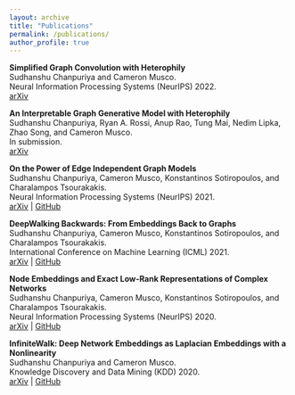 ```yaml
---
layout: archive
title: "Publications"
permalink: /publications/
author_profile: true
---
```


**Simplified Graph Convolution with Heterophily**  
Sudhanshu Chanpuriya and Cameron Musco.
<br>Neural Information Processing Systems (NeurIPS) 2022.
<br><a href="https://arxiv.org/abs/2202.04139">arXiv</a>

**An Interpretable Graph Generative Model with Heterophily**  
Sudhanshu Chanpuriya, Ryan A. Rossi, Anup Rao, Tung Mai, Nedim Lipka, Zhao Song, and Cameron Musco.
<br>In submission.
<br><a href="https://arxiv.org/abs/2111.03030">arXiv</a>

**On the Power of Edge Independent Graph Models**  
Sudhanshu Chanpuriya, Cameron Musco, Konstantinos Sotiropoulos, and Charalampos Tsourakakis.
<br>Neural Information Processing Systems (NeurIPS) 2021.
<br><a href="https://arxiv.org/abs/2111.00048">arXiv</a> | <a href="https://github.com/konsotirop/edge_independent_models">GitHub</a>

**DeepWalking Backwards: From Embeddings Back to Graphs**  
Sudhanshu Chanpuriya, Cameron Musco, Konstantinos Sotiropoulos, and Charalampos Tsourakakis.
<br>International Conference on Machine Learning (ICML) 2021.
<br><a href="https://arxiv.org/abs/2102.08532">arXiv</a> | <a href="https://github.com/konsotirop/Invert_Embeddings">GitHub</a>

**Node Embeddings and Exact Low-Rank Representations of Complex Networks**  
Sudhanshu Chanpuriya, Cameron Musco, Konstantinos Sotiropoulos, and Charalampos Tsourakakis.
<br>Neural Information Processing Systems (NeurIPS) 2020.
<br><a href="https://arxiv.org/abs/2006.05592">arXiv</a> | <a href="https://github.com/schariya/exact-embeddings">GitHub</a>

**InfiniteWalk: Deep Network Embeddings as Laplacian Embeddings with a Nonlinearity**  
Sudhanshu Chanpuriya and Cameron Musco.
<br>Knowledge Discovery and Data Mining (KDD) 2020.
<br><a href="https://arxiv.org/abs/2006.00094">arXiv</a> | <a href="https://github.com/schariya/infwalk">GitHub</a>

<!---
{% if author.googlescholar %}
  You can also find my articles on <u><a href="{{author.googlescholar}}">my Google Scholar profile</a>.</u>
{% endif %}

{% include base_path %}

{% for post in site.publications reversed %}
  {% include archive-single.html %}
{% endfor %}
-->
